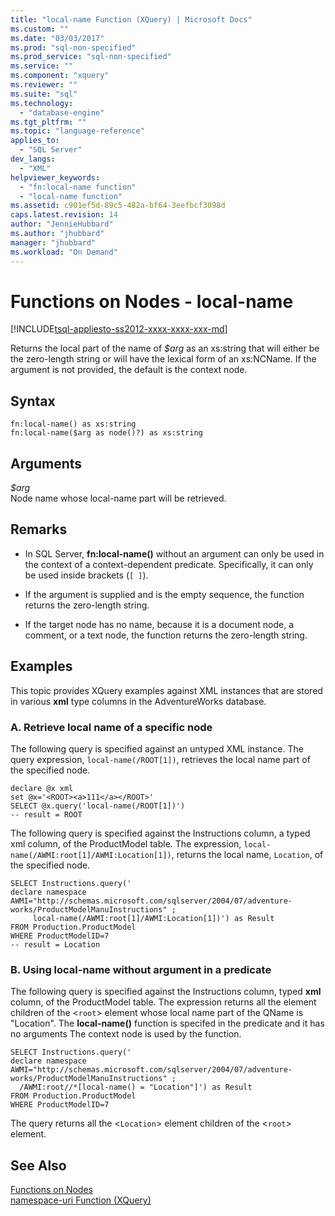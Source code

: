 ```yaml
---
title: "local-name Function (XQuery) | Microsoft Docs"
ms.custom: ""
ms.date: "03/03/2017"
ms.prod: "sql-non-specified"
ms.prod_service: "sql-non-specified"
ms.service: ""
ms.component: "xquery"
ms.reviewer: ""
ms.suite: "sql"
ms.technology: 
  - "database-engine"
ms.tgt_pltfrm: ""
ms.topic: "language-reference"
applies_to: 
  - "SQL Server"
dev_langs: 
  - "XML"
helpviewer_keywords: 
  - "fn:local-name function"
  - "local-name function"
ms.assetid: c901ef5d-89c5-482a-bf64-3eefbcf3098d
caps.latest.revision: 14
author: "JennieHubbard"
ms.author: "jhubbard"
manager: "jhubbard"
ms.workload: "On Demand"
---
```

# Functions on Nodes - local-name
[!INCLUDE[tsql-appliesto-ss2012-xxxx-xxxx-xxx-md](../includes/tsql-appliesto-ss2012-xxxx-xxxx-xxx-md.md)]

  Returns the local part of the name of *$arg* as an xs:string that will either be the zero-length string or will have the lexical form of an xs:NCName. If the argument is not provided, the default is the context node.  
  
## Syntax  
  
```  
fn:local-name() as xs:string  
fn:local-name($arg as node()?) as xs:string  
```  
  
## Arguments  
 *$arg*  
 Node name whose local-name part will be retrieved.  
  
## Remarks  
  
-   In SQL Server, **fn:local-name()** without an argument can only be used in the context of a context-dependent predicate. Specifically, it can only be used inside brackets (`[ ]`).  
  
-   If the argument is supplied and is the empty sequence, the function returns the zero-length string.  
  
-   If the target node has no name, because it is a document node, a comment, or a text node, the function returns the zero-length string.  
  
## Examples  
 This topic provides XQuery examples against XML instances that are stored in various **xml** type columns in the AdventureWorks database.  
  
### A. Retrieve local name of a specific node  
 The following query is specified against an untyped XML instance. The query expression, `local-name(/ROOT[1])`, retrieves the local name part of the specified node.  
  
```  
declare @x xml  
set @x='<ROOT><a>111</a></ROOT>'  
SELECT @x.query('local-name(/ROOT[1])')  
-- result = ROOT  
```  
  
 The following query is specified against the Instructions column, a typed xml column, of the ProductModel table. The expression, `local-name(/AWMI:root[1]/AWMI:Location[1])`, returns the local name, `Location`, of the specified node.  
  
```  
SELECT Instructions.query('  
declare namespace AWMI="http://schemas.microsoft.com/sqlserver/2004/07/adventure-works/ProductModelManuInstructions" ;  
     local-name(/AWMI:root[1]/AWMI:Location[1])') as Result  
FROM Production.ProductModel  
WHERE ProductModelID=7  
-- result = Location  
```  
  
### B. Using local-name without argument in a predicate  
 The following query is specified against the Instructions column, typed **xml** column, of the ProductModel table. The expression returns all the element children of the <`root`> element whose local name part of the QName is "Location". The **local-name()** function is specifed in the predicate and it has no arguments The context node is used by the function.  
  
```  
SELECT Instructions.query('  
declare namespace AWMI="http://schemas.microsoft.com/sqlserver/2004/07/adventure-works/ProductModelManuInstructions" ;  
  /AWMI:root//*[local-name() = "Location"]') as Result  
FROM Production.ProductModel  
WHERE ProductModelID=7  
```  
  
 The query returns all the <`Location`> element children of the <`root`> element.  
  
## See Also  
 [Functions on Nodes](http://msdn.microsoft.com/library/09a8affa-3341-4f50-aebc-fdf529e00c08)   
 [namespace-uri Function &#40;XQuery&#41;](../xquery/functions-on-nodes-namespace-uri.md)  
  
  
